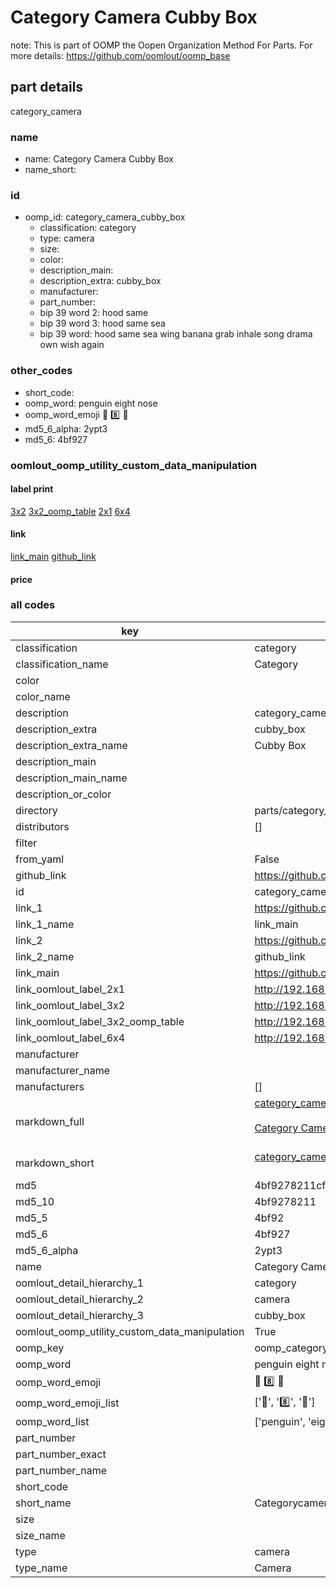 # Category Camera Cubby Box  

note: This is part of OOMP the Oopen Organization Method For Parts. For more details: https://github.com/oomlout/oomp_base

##  part details



category_camera

### name
* name: Category Camera Cubby Box
* name_short: 
### id
* oomp_id: category_camera_cubby_box
  * classification: category
  * type: camera
  * size: 
  * color: 
  * description_main: 
  * description_extra: cubby_box
  * manufacturer: 
  * part_number: 
  * bip 39 word 2: hood same
  * bip 39 word 3: hood same sea
  * bip 39 word: hood same sea wing banana grab inhale song drama own wish again

### other_codes
* short_code: 
* oomp_word: penguin eight nose
* oomp_word_emoji :penguin: :eight: :nose:
* md5_6_alpha: 2ypt3
* md5_6: 4bf927






### oomlout_oomp_utility_custom_data_manipulation
#### label print
[3x2](http://192.168.1.245:1112/?label=oomp%202ypt3)
[3x2_oomp_table](http://192.168.1.107:1112/?label=oomp%202ypt3)
[2x1](http://192.168.1.242:1112/?label=oomp%202ypt3)
[6x4](http://192.168.1.55:1112/?label=oomp%202ypt3)    

#### link

[link_main](https://github.com/oomlout/oomlout_oomp_current_version_messy/tree/main/parts/category_camera_cubby_box) [github_link](https://github.com/oomlout/oomlout_oomp_part_src/tree/main/parts/category_camera_cubby_box)                             

#### price







### all codes 
| key | value |  
| --- | --- |  
| classification | category |  
| classification_name | Category |  
| color |  |  
| color_name |  |  
| description | category_camera |  
| description_extra | cubby_box |  
| description_extra_name | Cubby Box |  
| description_main |  |  
| description_main_name |  |  
| description_or_color |   |  
| directory | parts/category_camera_cubby_box |  
| distributors | [] |  
| filter |  |  
| from_yaml | False |  
| github_link | https://github.com/oomlout/oomlout_oomp_part_src/tree/main/parts/category_camera_cubby_box |  
| id | category_camera_cubby_box |  
| link_1 | https://github.com/oomlout/oomlout_oomp_current_version_messy/tree/main/parts/category_camera_cubby_box |  
| link_1_name | link_main |  
| link_2 | https://github.com/oomlout/oomlout_oomp_part_src/tree/main/parts/category_camera_cubby_box |  
| link_2_name | github_link |  
| link_main | https://github.com/oomlout/oomlout_oomp_current_version_messy/tree/main/parts/category_camera_cubby_box |  
| link_oomlout_label_2x1 | http://192.168.1.242:1112/?label=oomp%202ypt3 |  
| link_oomlout_label_3x2 | http://192.168.1.245:1112/?label=oomp%202ypt3 |  
| link_oomlout_label_3x2_oomp_table | http://192.168.1.107:1112/?label=oomp%202ypt3 |  
| link_oomlout_label_6x4 | http://192.168.1.55:1112/?label=oomp%202ypt3 |  
| manufacturer |  |  
| manufacturer_name |  |  
| manufacturers | [] |  
| markdown_full | [category_camera_cubby_box](https://github.com/oomlout/oomlout_oomp_current_version_messy/tree/main/parts/category_camera_cubby_box)<br>[](https://github.com/oomlout/oomlout_oomp_current_version_messy/tree/main/parts/category_camera_cubby_box)<br>[Category Camera Cubby Box](https://github.com/oomlout/oomlout_oomp_current_version_messy/tree/main/parts/category_camera_cubby_box)<br><br> |  
| markdown_short | [category_camera_cubby_box](https://github.com/oomlout/oomlout_oomp_current_version_messy/tree/main/parts/category_camera_cubby_box)<br><br> |  
| md5 | 4bf9278211cf2e7595091fbb83efbb6a |  
| md5_10 | 4bf9278211 |  
| md5_5 | 4bf92 |  
| md5_6 | 4bf927 |  
| md5_6_alpha | 2ypt3 |  
| name | Category Camera Cubby Box |  
| oomlout_detail_hierarchy_1 | category |  
| oomlout_detail_hierarchy_2 | camera |  
| oomlout_detail_hierarchy_3 | cubby_box |  
| oomlout_oomp_utility_custom_data_manipulation | True |  
| oomp_key | oomp_category_camera_cubby_box |  
| oomp_word | penguin eight nose |  
| oomp_word_emoji | :penguin: :eight: :nose: |  
| oomp_word_emoji_list | [':penguin:', ':eight:', ':nose:'] |  
| oomp_word_list | ['penguin', 'eight', 'nose'] |  
| part_number |  |  
| part_number_exact |  |  
| part_number_name |  |  
| short_code |  |  
| short_name | Categorycamera |  
| size |  |  
| size_name |  |  
| type | camera |  
| type_name | Camera |  
